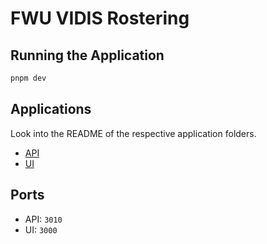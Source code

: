 # FWU VIDIS Rostering

## Running the Application

```bash
pnpm dev
```

## Applications

Look into the README of the respective application folders.

- [API](apps/api/README.md)
- [UI](apps/ui/README.md)

## Ports

- API: `3010`
- UI: `3000`
